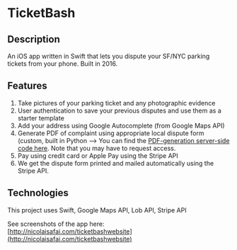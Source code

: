 # TicketBash
## Description
An iOS app written in Swift that lets you dispute your SF/NYC parking tickets from your phone. Built in 2016.

## Features
1. Take pictures of your parking ticket and any photographic evidence
2. User authentication to save your previous disputes and use them as a starter template
3. Add your address using Google Autocomplete (from Google Maps API)
4. Generate PDF of complaint using appropriate local dispute form (custom, built in Python
   --> You can find the [PDF-generation server-side code here]((https://bitbucket.org/adamreis/ticketbash-server/src/master/)). Note that you may have to request access.
5. Pay using credit card or Apple Pay using the Stripe API
6. We get the dispute form printed and mailed automatically using the Stripe API.

## Technologies
This project uses Swift, Google Maps API, Lob API, Stripe API

See screenshots of the app here: [http://nicolaisafai.com/ticketbashwebsite](http://nicolaisafai.com/ticketbashwebsite)
